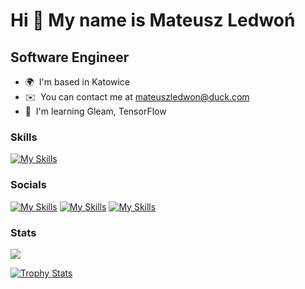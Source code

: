Hi 👋 My name is Mateusz Ledwoń
===============================

Software Engineer
------------------------

* 🌍  I'm based in Katowice
* ✉️  You can contact me at [mateuszledwon@duck.com ](mailto:mateuszledwon@duck.com)
* 🧠  I'm learning Gleam, TensorFlow

### Skills

[![My Skills](https://skillicons.dev/icons?i=go,java,spring,mongodb,terraform,flutter,aws,rust,dynamodb,postgres,ocaml,nix,dart,docker,firebase,git,githubactions,linux,lua,neovim,postman,vscode)](https://github.com/Axot017?tab=repositories)

### Socials

[![My Skills](https://skillicons.dev/icons?i=linkedin)](https://www.linkedin.com/in/axot)
[![My Skills](https://skillicons.dev/icons?i=github)](https://www.github.com/Axot017)
[![My Skills](https://skillicons.dev/icons?i=stackoverflow)](https://www.stackoverflow.com/users/11035350/axot)

### Stats

<a href="http://www.github.com/Axot017"><img src="https://github-readme-streak-stats.herokuapp.com/?user=Axot017&theme=tokyonight" /></a>

<a href="https://github.com/Axot017" align="left"><img src="https://github-profile-trophy.vercel.app/?username=Axot017&theme=tokyonight" alt="Trophy Stats" /></a>
